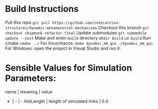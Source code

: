 # Build Instructions
Pull this repo
`git pull https://github.com/interactive-structures/dynamic-metamaterial-mechanisms`
Checkout this branch
`git checkout chipmunk-refactor-final`
Update submodules
`git submodule update --init`
Make and enter `build` directory
`mkdir build`
`cd build`
Run cmake
`cmake ../`
For linux/macos:
`make dynamic_mm_gui`
`./dynamic_mm_gui`
For Windows: open the project in Visual Studio and run it.

# Sensible Values for Simulation Parameters:
name | meaning | value
- | - | -
linkLength | length of simulated links | 0.4

